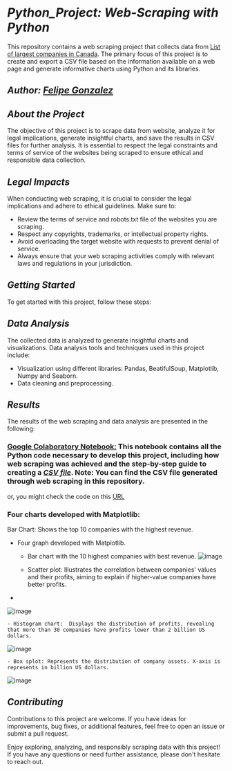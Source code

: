 # *Python_Project: Web-Scraping with Python*

This repository contains a web scraping project that collects data from [List of largest companies in Canada](https://en.wikipedia.org/wiki/List_of_largest_companies_in_Canada). The primary focus of this project is to create and export a CSV file based on the information available on a web page and generate informative charts using Python and its libraries.

## *Author: [Felipe Gonzalez](https://www.linkedin.com/in/felipegzgc/)*

## *About the Project*
The objective of this project is to scrape data from website, analyze it for legal implications, generate insightful charts, and save the results in CSV files for further analysis. It is essential to respect the legal constraints and terms of service of the websites being scraped to ensure ethical and responsible data collection.

## *Legal Impacts*
When conducting web scraping, it is crucial to consider the legal implications and adhere to ethical guidelines. Make sure to:

- Review the terms of service and robots.txt file of the websites you are scraping.
- Respect any copyrights, trademarks, or intellectual property rights.
- Avoid overloading the target website with requests to prevent denial of service.
- Always ensure that your web scraping activities comply with relevant laws and regulations in your jurisdiction.

## *Getting Started*
To get started with this project, follow these steps:

## *Data Analysis*
The collected data is analyzed to generate insightful charts and visualizations. Data analysis tools and techniques used in this project include:

- Visualization using different libraries: Pandas, BeatifulSoup, Matplotlib, Numpy and Seaborn.
- Data cleaning and preprocessing.


## *Results*
The results of the web scraping and data analysis are presented in the following:

### [Google Colaboratory Notebook:](https://colab.research.google.com/drive/1SGULtSjdpXjII-JdNGPaSjBJWXcehxa1?usp=drive_link) This notebook contains all the Python code necessary to develop this project, including how web scraping was achieved and the step-by-step guide to creating a [*CSV file*](https://github.com/Felipegg2/Python_Project/blob/main/largest%20companies%20in%20Canada.csv). Note: You can find the CSV file generated through web scraping in this repository.

or, you might check the code on this [URL](https://github.com/Felipegg2/Python_Project/blob/main/python_project.ipynb)

### Four charts developed with Matplotlib:

Bar Chart: Shows the top 10 companies with the highest revenue.


  
- Four graph developed with Matplotlib.
  
    - Bar chart with the 10 highest companies with best revenue. 
![image](https://github.com/Felipegg2/Python_Project/assets/147356131/1db7fff3-1473-47ba-8dd3-9d581c15f707)

    - Scatter plot: Illustrates the correlation between companies' values and their profits, aiming to explain if higher-value companies have better profits.
- 
![image](https://github.com/Felipegg2/Python_Project/assets/147356131/296c9438-5a2b-4ab9-9152-29c32bc5c03d)

    - Histogram chart:  Displays the distribution of profits, revealing that more than 30 companies have profits lower than 2 billion US dollars.
![image](https://github.com/Felipegg2/Python_Project/assets/147356131/213fba1f-35bd-409b-ae3f-a73b60d08b00)

    - Box splot: Represents the distribution of company assets. X-axis is represents in billion US dollars.
![image](https://github.com/Felipegg2/Python_Project/assets/147356131/748797db-abaa-42a9-89da-4f846f08ef83)


## *Contributing*
Contributions to this project are welcome. If you have ideas for improvements, bug fixes, or additional features, feel free to open an issue or submit a pull request.

Enjoy exploring, analyzing, and responsibly scraping data with this project! If you have any questions or need further assistance, please don't hesitate to reach out.
